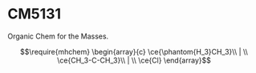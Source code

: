 # CM5131

Organic Chem for the Masses.

$$\require{mhchem}
\begin{array}{c}
\ce{\phantom{H_3}CH_3}\\
| \\
\ce{CH_3-C-CH_3}\\
| \\
\ce{Cl}
\end{array}$$
